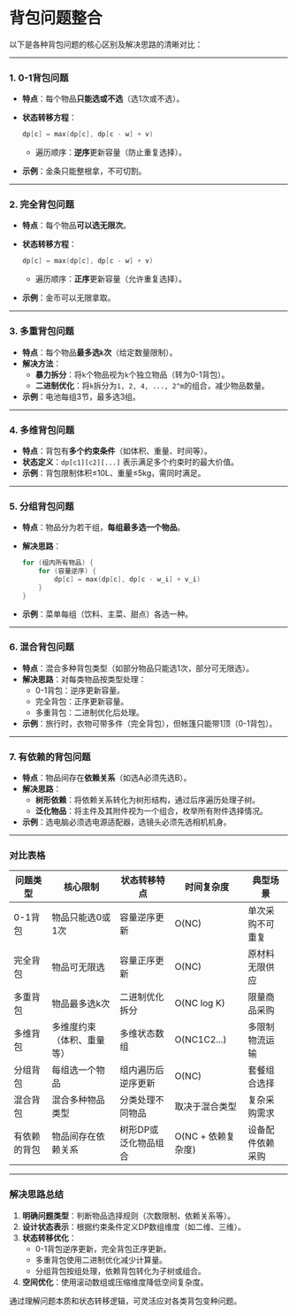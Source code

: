 # 背包问题整合

以下是各种背包问题的核心区别及解决思路的清晰对比：

---

### **1. 0-1背包问题**

- **特点**：每个物品**只能选或不选**（选1次或不选）。

- **状态转移方程**：

  ```cpp
  dp[c] = max(dp[c], dp[c - w] + v)
  ```

  - 遍历顺序：**逆序**更新容量（防止重复选择）。

- **示例**：金条只能整根拿，不可切割。

---

### **2. 完全背包问题**

- **特点**：每个物品**可以选无限次**。

- **状态转移方程**：

  ```cpp
  dp[c] = max(dp[c], dp[c - w] + v)
  ```

  - 遍历顺序：**正序**更新容量（允许重复选择）。

- **示例**：金币可以无限拿取。

---

### **3. 多重背包问题**

- **特点**：每个物品**最多选`k`次**（给定数量限制）。
- **解决方法**：
  - **暴力拆分**：将`k`个物品视为`k`个独立物品（转为0-1背包）。
  - **二进制优化**：将`k`拆分为`1, 2, 4, ..., 2^m`的组合，减少物品数量。
- **示例**：电池每组3节，最多选3组。

---

### **4. 多维背包问题**

- **特点**：背包有**多个约束条件**（如体积、重量、时间等）。
- **状态定义**：`dp[c1][c2][...]` 表示满足多个约束时的最大价值。
- **示例**：背包限制体积≤10L、重量≤5kg，需同时满足。

---

### **5. 分组背包问题**

- **特点**：物品分为若干组，**每组最多选一个物品**。

- **解决思路**：

  ```cpp
  for (组内所有物品) {
      for (容量逆序) {
          dp[c] = max(dp[c], dp[c - w_i] + v_i)
      }
  }
  ```

- **示例**：菜单每组（饮料、主菜、甜点）各选一种。

---

### **6. 混合背包问题**

- **特点**：混合多种背包类型（如部分物品只能选1次，部分可无限选）。
- **解决思路**：对每类物品按类型处理：
  - 0-1背包：逆序更新容量。
  - 完全背包：正序更新容量。
  - 多重背包：二进制优化后处理。
- **示例**：旅行时，衣物可带多件（完全背包），但帐篷只能带1顶（0-1背包）。

---

### **7. 有依赖的背包问题**

- **特点**：物品间存在**依赖关系**（如选A必须先选B）。
- **解决思路**：
  - **树形依赖**：将依赖关系转化为树形结构，通过后序遍历处理子树。
  - **泛化物品**：将主件及其附件视为一个组合，枚举所有附件选择情况。
- **示例**：选电脑必须选电源适配器，选镜头必须先选相机机身。

---

### **对比表格**

| 问题类型     | 核心限制                   | 状态转移特点         | 时间复杂度         | 典型场景         |
| ------------ | -------------------------- | -------------------- | ------------------ | ---------------- |
| 0-1背包      | 物品只能选0或1次           | 容量逆序更新         | O(NC)              | 单次采购不可重复 |
| 完全背包     | 物品可无限选               | 容量正序更新         | O(NC)              | 原材料无限供应   |
| 多重背包     | 物品最多选k次              | 二进制优化拆分       | O(NC log K)        | 限量商品采购     |
| 多维背包     | 多维度约束（体积、重量等） | 多维状态数组         | O(NC1C2...)        | 多限制物流运输   |
| 分组背包     | 每组选一个物品             | 组内遍历后逆序更新   | O(NC)              | 套餐组合选择     |
| 混合背包     | 混合多种物品类型           | 分类处理不同物品     | 取决于混合类型     | 复杂采购需求     |
| 有依赖的背包 | 物品间存在依赖关系         | 树形DP或泛化物品组合 | O(NC + 依赖复杂度) | 设备配件依赖采购 |

---

### **解决思路总结**

1. **明确问题类型**：判断物品选择规则（次数限制、依赖关系等）。
2. **设计状态表示**：根据约束条件定义DP数组维度（如二维、三维）。
3. **状态转移优化**：
   - 0-1背包逆序更新，完全背包正序更新。
   - 多重背包使用二进制优化减少计算量。
   - 分组背包按组处理，依赖背包转化为子树或组合。
4. **空间优化**：使用滚动数组或压缩维度降低空间复杂度。

通过理解问题本质和状态转移逻辑，可灵活应对各类背包变种问题。
